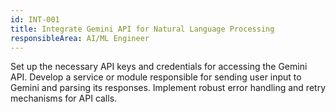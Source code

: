 ```yaml
---
id: INT-001
title: Integrate Gemini API for Natural Language Processing
responsibleArea: AI/ML Engineer
---
```

Set up the necessary API keys and credentials for accessing the Gemini API. Develop a service or module responsible for sending user input to Gemini and parsing its responses. Implement robust error handling and retry mechanisms for API calls.